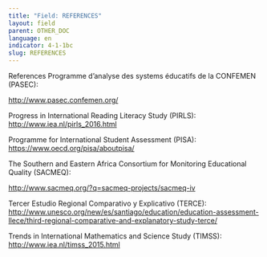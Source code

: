 ```yaml
---
title: "Field: REFERENCES"
layout: field
parent: OTHER_DOC
language: en
indicator: 4-1-1bc
slug: REFERENCES
---
```

References
Programme d’analyse des systems éducatifs de la CONFEMEN (PASEC): 

http://www.pasec.confemen.org/

Progress in International Reading Literacy Study (PIRLS): http://www.iea.nl/pirls_2016.html 

Programme for International Student Assessment (PISA): https://www.oecd.org/pisa/aboutpisa/ 

The Southern and Eastern Africa Consortium for Monitoring Educational Quality (SACMEQ): 

http://www.sacmeq.org/?q=sacmeq-projects/sacmeq-iv 

Tercer Estudio Regional Comparativo y Explicativo (TERCE): http://www.unesco.org/new/es/santiago/education/education-assessment-llece/third-regional-comparative-and-explanatory-study-terce/

Trends in International Mathematics and Science Study (TIMSS): http://www.iea.nl/timss_2015.html